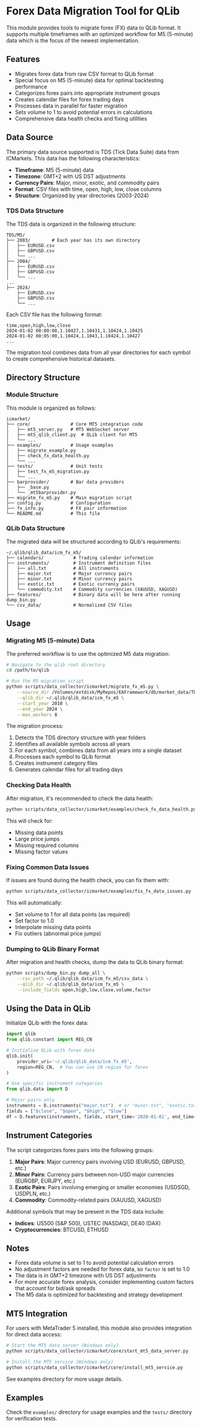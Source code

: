 # Forex Data Migration Tool for QLib

This module provides tools to migrate forex (FX) data to QLib format. It supports multiple timeframes with an optimized workflow for M5 (5-minute) data which is the focus of the newest implementation.

## Features

- Migrates forex data from raw CSV format to QLib format
- Special focus on M5 (5-minute) data for optimal backtesting performance
- Categorizes forex pairs into appropriate instrument groups
- Creates calendar files for forex trading days
- Processes data in parallel for faster migration
- Sets volume to 1 to avoid potential errors in calculations
- Comprehensive data health checks and fixing utilities

## Data Source

The primary data source supported is TDS (Tick Data Suite) data from ICMarkets. This data has the following characteristics:

- **Timeframe**: M5 (5-minute) data
- **Timezone**: GMT+2 with US DST adjustments
- **Currency Pairs**: Major, minor, exotic, and commodity pairs
- **Format**: CSV files with time, open, high, low, close columns
- **Structure**: Organized by year directories (2003-2024)

### TDS Data Structure

The TDS data is organized in the following structure:

```
TDS/M5/
├── 2003/        # Each year has its own directory
│   ├── EURUSD.csv
│   ├── GBPUSD.csv
│   └── ...
├── 2004/
│   ├── EURUSD.csv
│   ├── GBPUSD.csv
│   └── ...
...
├── 2024/
    ├── EURUSD.csv
    ├── GBPUSD.csv
    └── ...
```

Each CSV file has the following format:

```
time,open,high,low,close
2024-01-02 00:00:00,1.10427,1.10431,1.10424,1.10425
2024-01-02 00:05:00,1.10424,1.1043,1.10424,1.10427
...
```

The migration tool combines data from all year directories for each symbol to create comprehensive historical datasets.

## Directory Structure

### Module Structure

This module is organized as follows:

```
icmarket/
├── core/               # Core MT5 integration code
│   ├── mt5_server.py   # MT5 WebSocket server
│   ├── mt5_qlib_client.py  # QLib client for MT5
│   └── ...
├── examples/           # Usage examples
│   ├── migrate_example.py
│   ├── check_fx_data_health.py
│   └── ...
├── tests/              # Unit tests
│   ├── test_fx_m5_migration.py
│   └── ...
├── barprovider/        # Bar data providers
│   ├── _base.py
│   └── _mt5barprovider.py
├── migrate_fx_m5.py    # Main migration script
├── config.py           # Configuration
├── fx_info.py          # FX pair information
└── README.md           # This file
```

### QLib Data Structure

The migrated data will be structured according to QLib's requirements:
```
~/.qlib/qlib_data/icm_fx_m5/
├── calendars/           # Trading calendar information
├── instruments/         # Instrument definition files
│   ├── all.txt          # All instruments
│   ├── major.txt        # Major currency pairs
│   ├── minor.txt        # Minor currency pairs
│   ├── exotic.txt       # Exotic currency pairs
│   └── commodity.txt    # Commodity currencies (XAUUSD, XAGUSD)
├── features/            # Binary data will be here after running dump_bin.py
└── csv_data/            # Normalized CSV files
```

## Usage

### Migrating M5 (5-minute) Data

The preferred workflow is to use the optimized M5 data migration:

```bash
# Navigate to the qlib root directory
cd /path/to/qlib

# Run the M5 migration script
python scripts/data_collector/icmarket/migrate_fx_m5.py \
    --source_dir /Volumes/extdisk/MyRepos/EAFramework/db/market_data/TDS/M5 \
    --qlib_dir ~/.qlib/qlib_data/icm_fx_m5 \
    --start_year 2010 \
    --end_year 2024 \
    --max_workers 8
```

The migration process:
1. Detects the TDS directory structure with year folders
2. Identifies all available symbols across all years
3. For each symbol, combines data from all years into a single dataset
4. Processes each symbol to QLib format
5. Creates instrument category files
6. Generates calendar files for all trading days

### Checking Data Health

After migration, it's recommended to check the data health:

```bash
python scripts/data_collector/icmarket/examples/check_fx_data_health.py
```

This will check for:
- Missing data points
- Large price jumps
- Missing required columns
- Missing factor values

### Fixing Common Data Issues

If issues are found during the health check, you can fix them with:

```bash
python scripts/data_collector/icmarket/examples/fix_fx_data_issues.py
```

This will automatically:
- Set volume to 1 for all data points (as required)
- Set factor to 1.0
- Interpolate missing data points
- Fix outliers (abnormal price jumps)

### Dumping to QLib Binary Format

After migration and health checks, dump the data to QLib binary format:

```bash
python scripts/dump_bin.py dump_all \
    --csv_path ~/.qlib/qlib_data/icm_fx_m5/csv_data \
    --qlib_dir ~/.qlib/qlib_data/icm_fx_m5 \
    --include_fields open,high,low,close,volume,factor
```

## Using the Data in QLib

Initialize QLib with the forex data:

```python
import qlib
from qlib.constant import REG_CN

# Initialize QLib with forex data
qlib.init(
    provider_uri='~/.qlib/qlib_data/icm_fx_m5',
    region=REG_CN,  # You can use CN region for forex
)

# Use specific instrument categories
from qlib.data import D

# Major pairs only
instruments = D.instruments("major.txt")  # or "minor.txt", "exotic.txt", "commodity.txt", "all.txt"
fields = ["$close", "$open", "$high", "$low"]
df = D.features(instruments, fields, start_time='2020-01-01', end_time='2023-01-01', freq='5t')
```

## Instrument Categories

The script categorizes forex pairs into the following groups:

1. **Major Pairs**: Major currency pairs involving USD (EURUSD, GBPUSD, etc.)
2. **Minor Pairs**: Currency pairs between non-USD major currencies (EURGBP, EURJPY, etc.)
3. **Exotic Pairs**: Pairs involving emerging or smaller economies (USDSGD, USDPLN, etc.)
4. **Commodity**: Commodity-related pairs (XAUUSD, XAGUSD)

Additional symbols that may be present in the TDS data include:
- **Indices**: US500 (S&P 500), USTEC (NASDAQ), DE40 (DAX)
- **Cryptocurrencies**: BTCUSD, ETHUSD

## Notes

- Forex data volume is set to 1 to avoid potential calculation errors
- No adjustment factors are needed for forex data, so `factor` is set to 1.0
- The data is in GMT+2 timezone with US DST adjustments
- For more accurate forex analysis, consider implementing custom factors that account for bid/ask spreads
- The M5 data is optimized for backtesting and strategy development

## MT5 Integration

For users with MetaTrader 5 installed, this module also provides integration for direct data access:

```bash
# Start the MT5 data server (Windows only)
python scripts/data_collector/icmarket/core/start_mt5_data_server.py

# Install the MT5 service (Windows only)
python scripts/data_collector/icmarket/core/install_mt5_service.py
```

See examples directory for more usage details.

## Examples

Check the `examples/` directory for usage examples and the `tests/` directory for verification tests. 